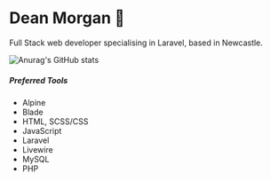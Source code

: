 # Dean Morgan 👋
Full Stack web developer specialising in Laravel, based in Newcastle.

![Anurag's GitHub stats](https://github-readme-stats.vercel.app/api?username=deanzod&theme=nord&show_icons=true&count_private=true)




##### Preferred Tools
- Alpine
- Blade
- HTML, SCSS/CSS
- JavaScript
- Laravel
- Livewire
- MySQL
- PHP


<!--
**deanzod/deanzod** is a ✨ _special_ ✨ repository because its `README.md` (this file) appears on your GitHub profile.

Here are some ideas to get you started:

- 🔭 I’m currently working on ...
- 🌱 I’m currently learning ...
- 👯 I’m looking to collaborate on ...
- 🤔 I’m looking for help with ...
- 💬 Ask me about ...
- 📫 How to reach me: ...
- 😄 Pronouns: ...
- ⚡ Fun fact: ...
-->
